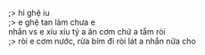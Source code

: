 ;> hi ghệ iu<br>
;> e ghệ tan làm chưa e<br>
nhắn vs e xíu xíu tý a ăn cơm chứ a tắm ròi<br>
;> ròi e cơm nước, rửa bím đi ròi lát a nhắn nữa cho
